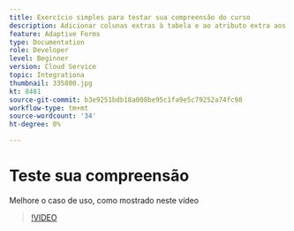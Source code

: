 ```yaml
---
title: Exercício simples para testar sua compreensão do curso
description: Adicionar colunas extras à tabela e ao atributo extra aos critérios de pesquisa
feature: Adaptive Forms
type: Documentation
role: Developer
level: Beginner
version: Cloud Service
topic: Integrationa
thumbnail: 335800.jpg
kt: 8481
source-git-commit: b3e9251bdb18a008be95c1fa9e5c79252a74fc98
workflow-type: tm+mt
source-wordcount: '34'
ht-degree: 0%

---
```


# Teste sua compreensão

Melhore o caso de uso, como mostrado neste vídeo

>[!VIDEO](https://video.tv.adobe.com/v/335800?quality=12&learn=on)

